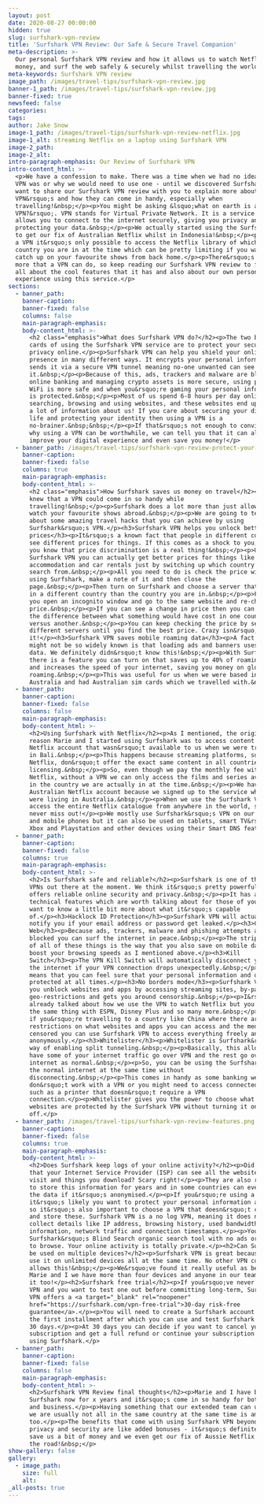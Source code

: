 ```yaml
---
layout: post
date: 2020-08-27 00:00:00
hidden: true
slug: surfshark-vpn-review
title: 'Surfshark VPN Review: Our Safe & Secure Travel Companion'
meta-description: >-
  Our personal Surfshark VPN review and how it allows us to watch Netflix, save
  money, and surf the web safely & securely whilst travelling the world
meta-keywords: Surfshark VPN review
image_path: /images/travel-tips/surfshark-vpn-review.jpg
banner-1_path: /images/travel-tips/surfshark-vpn-review.jpg
banner-fixed: true
newsfeed: false
categories:
tags:
author: Jake Snow
image-1_path: /images/travel-tips/surfshark-vpn-review-netflix.jpg
image-1_alt: streaming Netflix on a laptop using Surfshark VPN
image-2_path:
image-2_alt:
intro-paragraph-emphasis: Our Review of Surfshark VPN
intro-content_html: >-
  <p>We have a confession to make. There was a time when we had no idea what a
  VPN was or why we would need to use one - until we discovered Surfshark. We
  want to share our Surfshark VPN review with you to explain more about
  VPN&rsquo;s and how they can come in handy, especially when
  travelling!&nbsp;</p><p>You might be asking &lsquo;what on earth is a
  VPN?&rsquo;. VPN stands for Virtual Private Network. It is a service that
  allows you to connect to the internet securely, giving you privacy and
  protecting your data.&nbsp;</p><p>We actually started using the Surfshark VPN
  to get our fix of Australian Netflix whilst in Indonesia!&nbsp;</p><p>Without
  a VPN it&rsquo;s only possible to access the Netflix library of whichever
  country you are in at the time which can be pretty limiting if you want to
  catch up on your favourite shows from back home.</p><p>There&rsquo;s a lot
  more that a VPN can do, so keep reading our Surfshark VPN review to find out
  all about the cool features that it has and also about our own personal
  experience using this service.</p>
sections:
  - banner_path:
    banner-caption:
    banner-fixed: false
    columns: false
    main-paragraph-emphasis:
    body-content_html: >-
      <h2 class="emphasis">What does Surfshark VPN do?</h2><p>The two big draw
      cards of using the Surfshark VPN service are to protect your security and
      privacy online.</p><p>Surfshark VPN can help you shield your online
      presence in many different ways. It encrypts your personal information and
      sends it via a secure VPN tunnel meaning no-one unwanted can see
      it.&nbsp;</p><p>Because of this, ads, trackers and malware are blocked,
      online banking and managing crypto assets is more secure, using public
      WiFi is more safe and when you&rsquo;re gaming your personal information
      is protected.&nbsp;</p><p>Most of us spend 6-8 hours per day online
      searching, browsing and using websites, and these websites end up learning
      a lot of information about us! If you care about securing your digital
      life and protecting your identity then using a VPN is a
      no-brainer.&nbsp;&nbsp;</p><p>If that&rsquo;s not enough to convince you
      why using a VPN can be worthwhile, we can tell you that it can also
      improve your digital experience and even save you money!</p>
  - banner_path: /images/travel-tips/surfshark-vpn-review-protect-your-privacy-and-data.png
    banner-caption:
    banner-fixed: false
    columns: true
    main-paragraph-emphasis:
    body-content_html: >-
      <h2 class="emphasis">How Surfshark saves us money on travel</h2><p>Who
      knew that a VPN could come in so handy while
      travelling!&nbsp;</p><p>Surfshark does a lot more than just allow you to
      watch your favourite shows abroad.&nbsp;</p><p>We are going to tell you
      about some amazing travel hacks that you can achieve by using
      Surfshark&rsquo;s VPN.</p><h3>Surfshark VPN helps you unlock better
      prices</h3><p>It&rsquo;s a known fact that people in different countries
      see different prices for things. If this comes as a shock to you, well now
      you know that price discrimination is a real thing!&nbsp;</p><p>Using the
      Surfshark VPN you can actually get better prices for things like flights
      accommodation and car rentals just by switching up which country you
      search from.&nbsp;</p><p>All you need to do is check the price without
      using Surfshark, make a note of it and then close the
      page.&nbsp;</p><p>Then turn on Surfshark and choose a server that&rsquo;s
      in a different country than the country you are in.&nbsp;</p><p>Finally,
      you open an incognito window and go to the same website and re-check the
      price.&nbsp;</p><p>If you can see a change in price then you can now see
      the difference between what something would have cost in one country
      versus another.&nbsp;</p><p>You can keep checking the price by selecting
      different servers until you find the best price. Crazy isn&rsquo;t
      it!</p><h3>Surfshark VPN saves mobile roaming data</h3><p>A fact that
      might not be so widely known is that loading ads and banners uses a lot of
      data. We definitely didn&rsquo;t know this!&nbsp;</p><p>With Surfshark
      there is a feature you can turn on that saves up to 40% of roaming data
      and increases the speed of your internet, saving you money on global
      roaming.&nbsp;</p><p>This was useful for us when we were based in
      Australia and had Australian sim cards which we travelled with.&nbsp;</p>
  - banner_path:
    banner-caption:
    banner-fixed: false
    columns: false
    main-paragraph-emphasis:
    body-content_html: >-
      <h2>Using Surfshark with Netflix</h2><p>As I mentioned, the original
      reason Marie and I started using Surfshark was to access content from our
      Netflix account that wasn&rsquo;t available to us when we were travelling
      in Bali.&nbsp;</p><p>This happens because streaming platforms, such as
      Netflix, don&rsquo;t offer the exact same content in all countries due to
      licensing.&nbsp;</p><p>So, even though we pay the monthly fee with
      Netflix, without a VPN we can only access the films and series available
      in the country we are actually in at the time.&nbsp;</p><p>We have an
      Australian Netflix account because we signed up to the service when we
      were living in Australia.&nbsp;</p><p>When we use the Surfshark VPN we can
      access the entire Netflix catalogue from anywhere in the world, so we
      never miss out!</p><p>We mostly use Surfshark&rsquo;s VPN on our laptops
      and mobile phones but it can also be used on tablets, smart TV&rsquo;s,
      Xbox and Playstation and other devices using their Smart DNS feature.</p>
  - banner_path:
    banner-caption:
    banner-fixed: false
    columns: true
    main-paragraph-emphasis:
    body-content_html: >-
      <h2>Is Surfshark safe and reliable?</h2><p>Surfshark is one of the best
      VPNs out there at the moment. We think it&rsquo;s pretty powerful and
      offers reliable online security and privacy.&nbsp;</p><p>It has a few
      technical features which are worth talking about for those of you that
      want to know a little bit more about what it&rsquo;s capable
      of.</p><h3>Hacklock ID Protection</h3><p>Surfshark VPN will actually
      notify you if your email address or password get leaked.</p><h3>Clean
      Web</h3><p>Because ads, trackers, malware and phishing attempts are all
      blocked you can surf the internet in peace.&nbsp;</p><p>The stripping back
      of all of these things is the way that you also save on mobile data and
      boost your browsing speeds as I mentioned above.</p><h3>Kill
      Switch</h3><p>The VPN Kill Switch will automatically disconnect you from
      the internet if your VPN connection drops unexpectedly.&nbsp;</p><p>This
      means that you can feel sure that your personal information and data is
      protected at all times.</p><h3>No borders mode</h3><p>Surfshark VPN lets
      you unblock websites and apps by accessing streaming sites, by-passing
      geo-restrictions and gets you around censorship.&nbsp;</p><p>I&rsquo;ve
      already talked about how we use the VPN to watch Netflix but you can do
      the same thing with ESPN, Disney Plus and so many more.&nbsp;</p><p>Plus,
      if you&rsquo;re travelling to a country like China where there are
      restrictions on what websites and apps you can access and the media is
      censored you can use Surfshark VPN to access everything freely and
      anonymously.</p><h3>Whitelister</h3><p>Whitelister is Surfshark&rsquo;s
      way of enabling split tunneling.&nbsp;</p><p>Basically, this allows you to
      have some of your internet traffic go over VPN and the rest go over the
      internet as normal.&nbsp;</p><p>So, you can be using the Surfshark VPN and
      the normal internet at the same time without
      disconnecting.&nbsp;</p><p>This comes in handy as some banking websites
      don&rsquo;t work with a VPN or you might need to access connected devices
      such as a printer that doesn&rsquo;t require a VPN
      connection.</p><p>Whitelister gives you the power to choose what apps and
      websites are protected by the Surfshark VPN without turning it on and
      off.</p>
  - banner_path: /images/travel-tips/surfshark-vpn-review-features.png
    banner-caption:
    banner-fixed: false
    columns: true
    main-paragraph-emphasis:
    body-content_html: >-
      <h2>Does Surfshark keep logs of your online activity?</h2><p>Did you know
      that your Internet Service Provider (ISP) can see all the websites you
      visit and things you download? Scary right!</p><p>They are also required
      to store this information for years and in some countries can even sell
      the data if it&rsquo;s anonymised.</p><p>If you&rsquo;re using a VPN then
      it&rsquo;s likely you want to protect your personal information and data
      so it&rsquo;s also important to choose a VPN that doesn&rsquo;t collect
      and store these. Surfshark VPN is a no log VPN, meaning it does not
      collect details like IP address, browsing history, used bandwidth, session
      information, network traffic and connection timestamps.</p><p>You can use
      Surfshark&rsquo;s Blind Search organic search tool with no ads or tracking
      to browse. Your online activity is totally private.</p><h2>Can Surfshark
      be used on multiple devices?</h2><p>Surfshark VPN is great because you can
      use it on unlimited devices all at the same time. No other VPN currently
      allows this!&nbsp;</p><p>We&rsquo;ve found it really useful as between
      Marie and I we have more than four devices and anyone in our team can use
      it too!</p><h2>Surfshark free trial</h2><p>If you&rsquo;ve never used a
      VPN and you want to test one out before committing long-term, Surfshark
      VPN offers a <a target="_blank" rel="noopener"
      href="https://surfshark.com/vpn-free-trial">30-day risk-free
      guarantee</a>.</p><p>You will need to create a Surfshark account and pay
      the first installment after which you can use and test Surfshark VPN for
      30 days.</p><p>At 30 days you can decide if you want to cancel your
      subscription and get a full refund or continue your subscription and keep
      using Surfshark.</p>
  - banner_path:
    banner-caption:
    banner-fixed: false
    columns: false
    main-paragraph-emphasis:
    body-content_html: >-
      <h2>Surfshark VPN Review final thoughts</h2><p>Marie and I have been using
      Surfshark now for x years and it&rsquo;s come in so handy for both travel
      and business.</p><p>Having something that our extended team can use since
      we are usually not all in the same country at the same time is amazing
      too.</p><p>The benefits that come with using Surfshark VPN beyond the
      privacy and security are like added bonuses - it&rsquo;s definitely helped
      save us a bit of money and we even get our fix of Aussie Netflix whilst on
      the road!&nbsp;</p>
show-gallery: false
gallery:
  - image_path:
    size: full
    alt:
_all-posts: true
---
```


